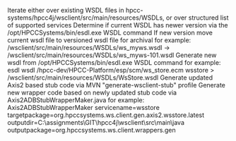Iterate either over existing WSDL files in hpcc-systems/hpcc4j/wsclient/src/main/resources/WSDLs, or over structured list of supported services
Determine if current WSDL has newer version via the /opt/HPCCSystems/bin/esdl.exe WSDL command
If new version
move current wsdl file to versioned wsdl file for archival
for example: /wsclient/src/main/resources/WSDLs/ws_myws.wsdl -> /wsclient/src/main/resources/WSDLs/ws_myws-101.wsdl
Generate new wsdl from /opt/HPCCSystems/bin/esdl.exe WSDL command
for example: esdl wsdl /hpcc-dev/HPCC-Platform/esp/scm/ws_store.ecm wsstore > /wsclient/src/main/resources/WSDLs/WsStore.wsdl
Generate updated Axis2 based stub code via MVN "generate-wsclient-stub" profile
Generate new wrapper code based on newly updated stub code via Axis2ADBStubWrapperMaker.java
for example: Axis2ADBStubWrapperMaker servicename=wsstore targetpackage=org.hpccsystems.ws.client.gen.axis2.wsstore.latest outputdir=C:\assignments\GIT\hpcc4j\wsclient\src\main\java outputpackage=org.hpccsystems.ws.client.wrappers.gen
